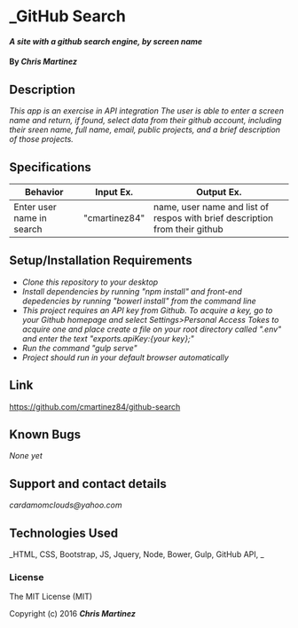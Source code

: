 # _GitHub Search

#### _A site with a github search engine, by screen name_

#### By _**Chris Martinez**_

## Description
_This app is an exercise in API integration The user is able to enter a screen name and return, if found, select data from their github account, including their sreen name, full name, email, public projects, and a brief description of those projects._


## Specifications
| Behavior | Input Ex. | Output Ex. |
| --- | --- | --- |
| Enter user name in search| "cmartinez84"| name, user name and list of respos with brief description from their github |


## Setup/Installation Requirements
* _Clone this repository to your desktop_
* _Install dependencies by running "npm install" and front-end depedencies by running "bowerl install" from the command line_
* _This project requires an API key from Github. To acquire a key, go to your Github homepage and select Settings>Personal Access Tokes to acquire one and place create a file on your root directory called ".env" and enter the text "exports.apiKey:{your key};"_
* _Run the command "gulp serve"_
* _Project should run in your default browser automatically_

## Link
https://github.com/cmartinez84/github-search

## Known Bugs
_None yet_

## Support and contact details
_cardamomclouds@yahoo.com_

## Technologies Used
_HTML,
CSS,
Bootstrap,
JS,
Jquery,
Node,
Bower,
Gulp,
GitHub API,
_

### License
The MIT License (MIT)

Copyright (c) 2016 **_Chris Martinez_**
